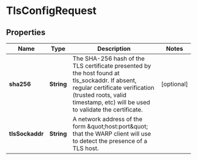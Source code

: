# TlsConfigRequest

## Properties
Name | Type | Description | Notes
------------ | ------------- | ------------- | -------------
**sha256** | **String** | The SHA-256 hash of the TLS certificate presented by the host found at tls_sockaddr. If absent, regular certificate verification (trusted roots, valid timestamp, etc) will be used to validate the certificate. |  [optional]
**tlsSockaddr** | **String** | A network address of the form \&quot;host:port\&quot; that the WARP client will use to detect the presence of a TLS host. | 
